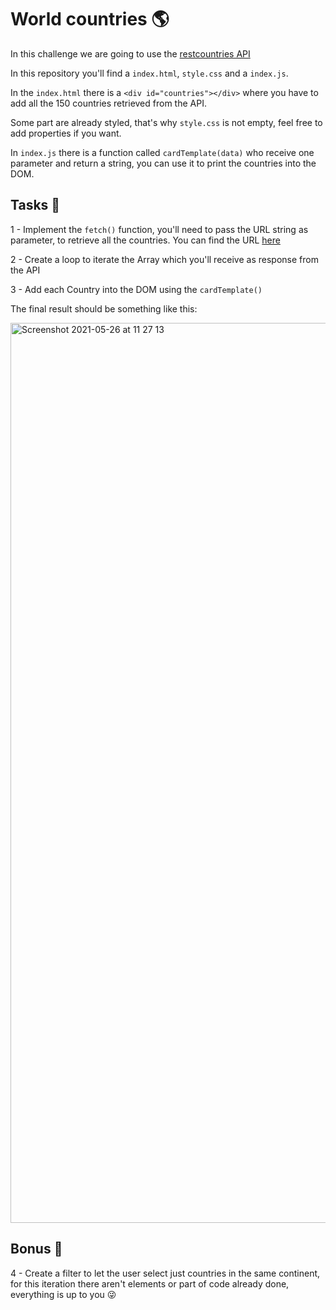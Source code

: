 # World countries 🌎

In this challenge we are going to use the [restcountries API](https://restcountries.eu/)

In this repository you'll find a `index.html`, `style.css` and a `index.js`.

In the `index.html` there is a `<div id="countries"></div>` where you have to add all the 150 countries retrieved from the API.

Some part are already styled, that's why `style.css` is not empty, feel free to add properties if you want.

In `index.js` there is a function called `cardTemplate(data)` who receive one parameter and return a string, you can use it to print the countries into the DOM.

## Tasks 📝

1 - Implement the `fetch()` function, you'll need to pass the URL string as parameter, to retrieve all the countries. You can find the URL [here](https://restcountries.eu/#api-endpoints-all)

2 - Create a loop to iterate the Array which you'll receive as response from the API 

3 - Add each Country into the DOM using the `cardTemplate()`

The final result should be something like this:

<img width="1440" alt="Screenshot 2021-05-26 at 11 27 13" src="https://user-images.githubusercontent.com/33903092/119640675-23433900-be19-11eb-9eb7-095046759d34.png">

## Bonus 🎁

4 - Create a filter to let the user select just countries in the same continent, for this iteration there aren't elements or part of code already done, everything is up to you 😜
